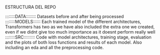ESTRUCTURA DEL REPO

::::::::DATA::::::::
Datasets before and after being processed
::::::::MODELS::::::
Each trained model of the different architectures, Transformers has two as we have also included the extra one we created, even if we didnt give too much importance as it doesnt perform really well
::::::::SRC:::::::::
Code with model architectures, training stage, evaluation and the plots of both loss functions and results of each model. Also including an eda and all the preprocessing code.
